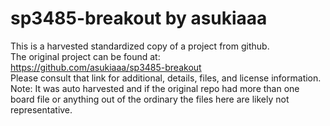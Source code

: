 
# sp3485-breakout by asukiaaa  
This is a harvested standardized copy of a project from github.  
The original project can be found at:  
https://github.com/asukiaaa/sp3485-breakout  
Please consult that link for additional, details, files, and license information.  
Note: It was auto harvested and if the original repo had more than one board file or anything out of the ordinary the files here are likely not representative.  
    